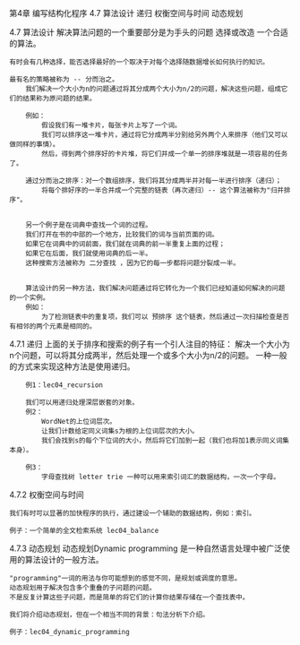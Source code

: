 第4章 编写结构化程序
4.7 算法设计
    递归
    权衡空间与时间
    动态规划

4.7 算法设计
    解决算法问题的一个重要部分是为手头的问题 选择或改造 一个合适的算法。

    有时会有几种选择，能否选择最好的一个取决于对每个选择随数据增长如何执行的知识。

    最有名的策略被称为 -- 分而治之。
        我们解决一个大小为n的问题通过将其分成两个大小为n/2的问题，解决这些问题，组成它们的结果称为原问题的结果。

        例如：
            假设我们有一堆卡片，每张卡片上写了一个词。
            我们可以排序这一堆卡片，通过将它分成两半分别给另外两个人来排序（他们又可以做同样的事情）。
            然后，得到两个排序好的卡片堆，将它们并成一个单一的排序堆就是一项容易的任务了。

        通过分而治之排序：对一个数组排序，我们将其分成两半并对每一半进行排序（递归）；
            将每个排好序的一半合并成一个完整的链表（再次递归）-- 这个算法被称为"归并排序"。


        另一个例子是在词典中查找一个词的过程。
        我们打开在书的中部的一个地方，比较我们的词与当前页面的词。
        如果它在词典中的词前面，我们就在词典的前一半重复上面的过程；
        如果它在后面，我们就使用词典的后一半。
        这种搜索方法被称为 二分查找 ，因为它的每一步都将问题分裂成一半。


        算法设计的另一种方法，我们解决问题通过将它转化为一个我们已经知道如何解决的问题的一个实例。
        例如：
            为了检测链表中的重复项，我们可以 预排序 这个链表，然后通过一次扫描检查是否有相邻的两个元素是相同的。



4.7.1 递归
    上面的关于排序和搜索的例子有一个引人注目的特征：
        解决一个大小为n个问题，可以将其分成两半，然后处理一个或多个大小为n/2的问题。
        一种一般的方式来实现这种方法是使用递归。


        例1：lec04_recursion

        我们可以用递归处理深层嵌套的对象。
        例2：
            WordNet的上位词层次。
            让我们计数给定同义词集s为根的上位词层次的大小。
            我们会找到s的每个下位词的大小，然后将它们加到一起（我们也将加1表示同义词集本身）。

        例3：
            字母查找树 letter trie 一种可以用来索引词汇的数据结构，一次一个字母。



4.7.2 权衡空间与时间

    我们有时可以显著的加快程序的执行，通过建设一个辅助的数据结构，例如：索引。

    例子：一个简单的全文检索系统 lec04_balance


4.7.3 动态规划
    动态规划Dynamic programming 是一种自然语言处理中被广泛使用的算法设计的一般方法。

    "programming"一词的用法与你可能想到的感觉不同，是规划或调度的意思。
    动态规划用于解决包含多个重叠的子问题的问题。
    不是反复计算这些子问题，而是简单的将它们的计算你结果存储在一个查找表中。

    我们将介绍动态规划，但在一个相当不同的背景：句法分析下介绍。

    例子：lec04_dynamic_programming


